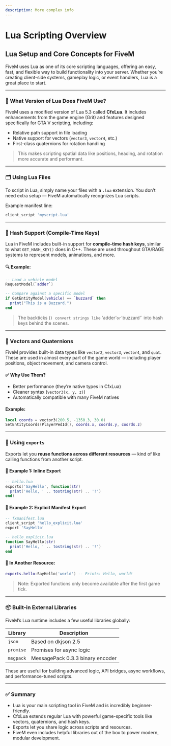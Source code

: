 ```yaml
---
description: More complex info
---
```


# Lua Scripting Overview

## Lua Setup and Core Concepts for FiveM

FiveM uses Lua as one of its core scripting languages, offering an easy, fast, and flexible way to build functionality into your server. Whether you’re creating client-side systems, gameplay logic, or event handlers, Lua is a great place to start.

***

### 🧠 What Version of Lua Does FiveM Use?

FiveM uses a modified version of Lua 5.3 called **CfxLua**. It includes enhancements from the game engine (Grit) and features designed specifically for GTA V scripting, including:

* Relative path support in file loading
* Native support for vectors (`vector3`, `vector4`, etc.)
* First-class quaternions for rotation handling

> This makes scripting spatial data like positions, heading, and rotation more accurate and performant.

***

### 🗂 Using Lua Files

To script in Lua, simply name your files with a `.lua` extension. You don’t need extra setup — FiveM automatically recognizes Lua scripts.

Example manifest line:

```lua
client_script 'myscript.lua'
```

***

### 🔢 Hash Support (Compile-Time Keys)

Lua in FiveM includes built-in support for **compile-time hash keys**, similar to what `GET_HASH_KEY()` does in C++. These are used throughout GTA/RAGE systems to represent models, animations, and more.

#### 🔍 Example:

```lua
-- Load a vehicle model
RequestModel(`adder`)

-- Compare against a specific model
if GetEntityModel(vehicle) == `buzzard` then
  print("This is a Buzzard.")
end
```

> The backticks (`) convert strings like` 'adder'`or`'buzzard'\` into hash keys behind the scenes.

***

### 🧮 Vectors and Quaternions

FiveM provides built-in data types like `vector2`, `vector3`, `vector4`, and `quat`. These are used in almost every part of the game world — including player positions, object movement, and camera control.

#### ✅ Why Use Them?

* Better performance (they’re native types in CfxLua)
* Cleaner syntax (`vector3(x, y, z)`)
* Automatically compatible with many FiveM natives

#### Example:

```lua
local coords = vector3(200.5, -1350.3, 30.0)
SetEntityCoords(PlayerPedId(), coords.x, coords.y, coords.z)
```

***

### 🔗 Using `exports`

Exports let you **reuse functions across different resources** — kind of like calling functions from another script.

#### 👋 Example 1: Inline Export

```lua
-- hello.lua
exports('SayHello', function(str)
  print('Hello, ' .. tostring(str) .. '!')
end)
```

#### 👋 Example 2: Explicit Manifest Export

```lua
-- fxmanifest.lua
client_script 'hello_explicit.lua'
export 'SayHello'

-- hello_explicit.lua
function SayHello(str)
  print('Hello, ' .. tostring(str) .. '!')
end
```

#### 🧪 In Another Resource:

```lua
exports.hello:SayHello('world') -- Prints: Hello, world!
```

> Note: Exported functions only become available after the first game tick.

***

### 📦 Built-in External Libraries

FiveM’s Lua runtime includes a few useful libraries globally:

| Library   | Description                      |
| --------- | -------------------------------- |
| `json`    | Based on dkjson 2.5              |
| `promise` | Promises for async logic         |
| `msgpack` | MessagePack 0.3.3 binary encoder |

These are useful for building advanced logic, API bridges, async workflows, and performance-tuned scripts.

***

### ✅ Summary

* Lua is your main scripting tool in FiveM and is incredibly beginner-friendly.
* CfxLua extends regular Lua with powerful game-specific tools like vectors, quaternions, and hash keys.
* Exports let you share logic across scripts and resources.
* FiveM even includes helpful libraries out of the box to power modern, modular development.

